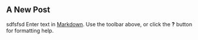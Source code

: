 ## A New Post
sdfsfsd
Enter text in [Markdown](http://daringfireball.net/projects/markdown/). Use the toolbar above, or click the **?** button for formatting help.
